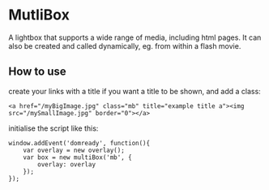 MutliBox
===========

A lightbox that supports a wide range of media, including html pages. It can also be created and called dynamically, eg. from within a flash movie.


How to use
----------
 
create your links with a title if you want a title to be shown, and add a class:

	<a href="/myBigImage.jpg" class="mb" title="example title a"><img src="/mySmallImage.jpg" border="0"></a>

initialise the script like this:

	window.addEvent('domready', function(){ 
	    var overlay = new overlay(); 
	    var box = new multiBox('mb', { 
	        overlay: overlay
	    }); 
	});

